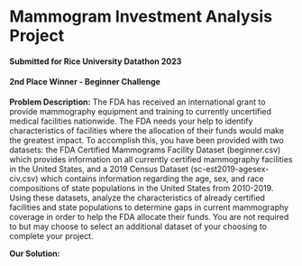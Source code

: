 #  Mammogram Investment Analysis Project
####  Submitted for Rice University Datathon 2023
#### 2nd Place Winner - Beginner Challenge

**Problem Description:** The FDA has received an international grant to provide mammography equipment and training to currently uncertified medical facilities nationwide. The FDA needs your help to identify characteristics of facilities where the allocation of their funds would make the greatest impact. To accomplish this, you have been provided with two datasets: the FDA Certified Mammograms Facility Dataset (beginner.csv) which provides information on all currently certified mammography facilities in the United States, and a 2019 Census Dataset (sc-est2019-agesex-civ.csv) which contains information regarding the age, sex, and race compositions of state populations in the United States from 2010-2019. Using these datasets, analyze the characteristics of already certified facilities and state populations to determine gaps in current mammography coverage in order to help the FDA allocate their funds. You are not required to but may choose to select an additional dataset of your choosing to complete your project.

**Our Solution:** 
